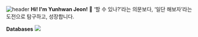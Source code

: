 ![header](https://capsule-render.vercel.app/api?type=waving)
**Hi! I'm Yunhwan Jeon!**
🌱 ‘할 수 있나?’라는 의문보다, ‘일단 해보자’라는 도전으로 탐구하고, 성장합니다.

**Databases**
<img src="https://img.shields.io/badge/MariaDB?style=flat&logo=MariaDB&logoColor=#003545"/>
